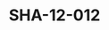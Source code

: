 ---
pid: SHA-12-012
title: SHA-12-012
language: en
collection: Sharhabil Ahmed
original_label: 
rights: Sharhabil Ahmed
location_of_original: Sharhabil Ahmed
photographer_or_studio: 
scanned_from: photograph 8.7 by 12.6
_date: '1984'
location: Libya
description: Sharhabil Ahmed's band and another person
additional_notes: 
permission_display: 'yes'
on_server: 'no'
on_website: 'no'
permalink: /archive/en/sha-12-012.html
layout: photo-page
---